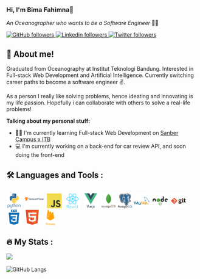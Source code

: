 <!--
**bimafahimna/bimafahimna** is a ✨ _special_ ✨ repository because its `README.md` (this file) appears on your GitHub profile.

Here are some ideas to get you started:

- 🔭 I’m currently working on ...
- 🌱 I’m currently learning ...
- 👯 I’m looking to collaborate on ...
- 🤔 I’m looking for help with ...
- 💬 Ask me about ...
- 📫 How to reach me: ...
- 😄 Pronouns: ...
- ⚡ Fun fact: ...
-->
### Hi, I'm Bima Fahimna👋
*An Oceanographer who wants to be a Software Engineer* 🐱‍🏍
<p align="left">
  <a href="https://github.com/bimafahimna?tab=followers">
    <img alt="GitHub followers" src="https://img.shields.io/github/followers/bimafahimna?color=yellow&logo=github">
  </a>
  <a href="https://www.linkedin.com/in/bimafahimna">
    <img alt="Linkedin followers" src="https://img.shields.io/badge/followers-120-blue?color=blue&logo=linkedin">
  </a>
  <a href="https://twitter.com/Aquanautsss">
    <img alt="Twitter followers" src="https://img.shields.io/badge/followers-140-blue?color=orange&logo=twitter">
  </a>
</p>


## 🚀 About me!
Graduated from Oceanography at Institut Teknologi Bandung. Interested in Full-stack Web Development and Artificial Intelligence.
Currently switching career paths to become a software engineer ✌.

As a person I really like solving problems, hence ideating and innovating is my life passion. Hopefully i can collaborate with others to solve a real-life problems!

**Talking about my personal stuff:**
- 👨‍💻 I'm currently learning Full-stack Web Development on [Sanber Campus x ITB](https://campus.sanbercode.com/)
- 💻 I'm currently working on a back-end for car review API, and soon doing the front-end

## 🛠 Languages and Tools :
<div>
  <img src="https://github.com/devicons/devicon/blob/master/icons/python/python-original-wordmark.svg" title="Python" alt="Python" width="40" height="40"/>&nbsp;
  <img src="https://github.com/devicons/devicon/blob/master/icons/tensorflow/tensorflow-original-wordmark.svg" title="TensorFlow" alt="TensorFlow" width="50" height="50"/>&nbsp;
  <img src="https://github.com/devicons/devicon/blob/master/icons/javascript/javascript-original.svg" title="JavaScript" alt="JavaScript" width="40" height="40"/>&nbsp;
  <img src="https://github.com/devicons/devicon/blob/master/icons/react/react-original-wordmark.svg" title="React" alt="React" width="40" height="40"/>&nbsp;
  <img src="https://github.com/devicons/devicon/blob/master/icons/vuejs/vuejs-original-wordmark.svg" title="VueJs" alt="VueJs" width="40" height="40"/>&nbsp;
  <img src="https://github.com/devicons/devicon/blob/master/icons/mongodb/mongodb-original-wordmark.svg" title="MongoDB" **alt="MongoDB" width="40" height="40"/>
  <img src="https://github.com/devicons/devicon/blob/master/icons/postgresql/postgresql-original-wordmark.svg" title="PostgreSQL" **alt="PostgreSQL" width="40" height="40"/>
  <img src="https://github.com/devicons/devicon/blob/master/icons/mysql/mysql-original-wordmark.svg" title="MySQL"  alt="MySQL" width="40" height="40"/>&nbsp;
  <img src="https://github.com/devicons/devicon/blob/master/icons/nodejs/nodejs-original-wordmark.svg" title="NodeJS" alt="NodeJS" width="40" height="40"/>&nbsp;
  <img src="https://github.com/devicons/devicon/blob/master/icons/git/git-original-wordmark.svg" title="Git" **alt="Git" width="40" height="40"/>
  <img src="https://github.com/devicons/devicon/blob/master/icons/css3/css3-plain-wordmark.svg"  title="CSS3" alt="CSS" width="40" height="40"/>&nbsp;
  <img src="https://github.com/devicons/devicon/blob/master/icons/html5/html5-original.svg" title="HTML5" alt="HTML" width="40" height="40"/>&nbsp;
  <img src="https://github.com/devicons/devicon/blob/master/icons/firebase/firebase-plain-wordmark.svg" title="Firebase" alt="Firebase" width="40" height="40"/>&nbsp;
</div>


## 🔥 My Stats :
<picture>
  <source
    srcset="https://github-readme-stats.vercel.app/api?username=bimafahimna&show_icons=true&theme=transparent"
    media="(prefers-color-scheme: dark)"
  />
  <source
    srcset="https://github-readme-stats.vercel.app/api?username=bimafahimna&show_icons=true&theme=transparent"
    media="(prefers-color-scheme: light), (prefers-color-scheme: no-preference)"
  />
  <img src="https://github-readme-stats.vercel.app/api?username=bimafahimna&show_icons=true" />
</picture>

![GitHub Langs](https://github-readme-stats.vercel.app/api/top-langs/?username=bimafahimna&layout=compact&theme=blue-green)


<!--
![wakatime stats](https://github-readme-stats.vercel.app/api/wakatime?username=bimafahimna&layout=compact&theme=blue)
-->


